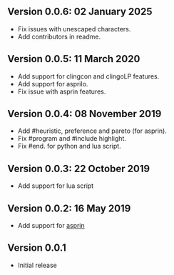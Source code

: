 ## Version 0.0.6: 02 January 2025
- Fix issues with unescaped characters.
- Add contributors in readme.

## Version 0.0.5: 11 March 2020
- Add support for clingcon and clingoLP features.
- Add support for asprilo.
- Fix issue with asprin features.

## Version 0.0.4: 08 November 2019
- Add #heuristic, preference and pareto (for asprin).
- Fix #program and #include highlight.
- Fix #end. for python and lua script.

## Version 0.0.3: 22 October 2019
- Add support for lua script

## Version 0.0.2: 16 May 2019
- Add support for [asprin](https://github.com/potassco/asprin)

## Version 0.0.1
- Initial release